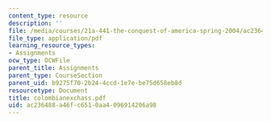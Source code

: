 ```yaml
---
content_type: resource
description: ''
file: /media/courses/21a-441-the-conquest-of-america-spring-2004/ac236488a46fc6510aa4096914206a98_colombianexchass.pdf
file_type: application/pdf
learning_resource_types:
- Assignments
ocw_type: OCWFile
parent_title: Assignments
parent_type: CourseSection
parent_uid: b9275f70-2b24-4ccd-1e7e-be75d658eb8d
resourcetype: Document
title: colombianexchass.pdf
uid: ac236488-a46f-c651-0aa4-096914206a98
---
```

